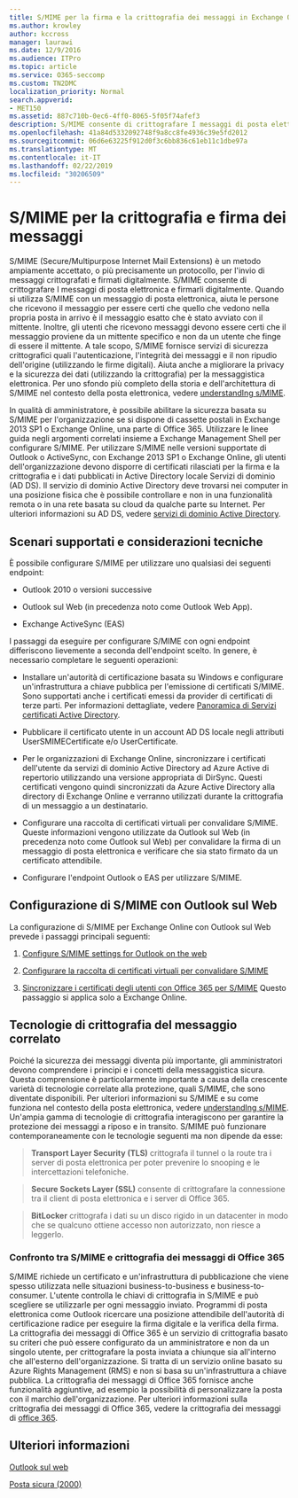 ```yaml
---
title: S/MIME per la firma e la crittografia dei messaggi in Exchange Online
ms.author: krowley
author: kccross
manager: laurawi
ms.date: 12/9/2016
ms.audience: ITPro
ms.topic: article
ms.service: O365-seccomp
ms.custom: TN2DMC
localization_priority: Normal
search.appverid:
- MET150
ms.assetid: 887c710b-0ec6-4ff0-8065-5f05f74afef3
description: S/MIME consente di crittografare I messaggi di posta elettronica e firmarli digitalmente. Quando si utilizza S/MIME con un messaggio di posta elettronica, aiuta le persone che ricevono il messaggio per essere certi che quello che vedono nella propria posta in arrivo è il messaggio esatto che è stato avviato con il mittente.
ms.openlocfilehash: 41a84d5332092748f9a8cc8fe4936c39e5fd2012
ms.sourcegitcommit: 06d6e63225f912d0f3c6bb836c61eb11c1dbe97a
ms.translationtype: MT
ms.contentlocale: it-IT
ms.lasthandoff: 02/22/2019
ms.locfileid: "30206509"
---
```

# <a name="smime-for-message-signing-and-encryption"></a>S/MIME per la crittografia e firma dei messaggi

S/MIME (Secure/Multipurpose Internet Mail Extensions) è un metodo ampiamente accettato, o più precisamente un protocollo, per l'invio di messaggi crittografati e firmati digitalmente. S/MIME consente di crittografare I messaggi di posta elettronica e firmarli digitalmente. Quando si utilizza S/MIME con un messaggio di posta elettronica, aiuta le persone che ricevono il messaggio per essere certi che quello che vedono nella propria posta in arrivo è il messaggio esatto che è stato avviato con il mittente. Inoltre, gli utenti che ricevono messaggi devono essere certi che il messaggio proviene da un mittente specifico e non da un utente che finge di essere il mittente. A tale scopo, S/MIME fornisce servizi di sicurezza crittografici quali l'autenticazione, l'integrità dei messaggi e il non ripudio dell'origine (utilizzando le firme digitali). Aiuta anche a migliorare la privacy e la sicurezza dei dati (utilizzando la crittografia) per la messaggistica elettronica. Per uno sfondo più completo della storia e dell'architettura di S/MIME nel contesto della posta elettronica, vedere [understandIng s/MIME](https://go.microsoft.com/fwlink/?LinkID=393948). 
  
In qualità di amministratore, è possibile abilitare la sicurezza basata su S/MIME per l'organizzazione se si dispone di cassette postali in Exchange 2013 SP1 o Exchange Online, una parte di Office 365. Utilizzare le linee guida negli argomenti correlati insieme a Exchange Management Shell per configurare S/MIME. Per utilizzare S/MIME nelle versioni supportate di Outlook o ActiveSync, con Exchange 2013 SP1 o Exchange Online, gli utenti dell'organizzazione devono disporre di certificati rilasciati per la firma e la crittografia e i dati pubblicati in Active Directory locale Servizi di dominio (AD DS). Il servizio di dominio Active Directory deve trovarsi nei computer in una posizione fisica che è possibile controllare e non in una funzionalità remota o in una rete basata su cloud da qualche parte su Internet. Per ulteriori informazioni su AD DS, vedere [servizi di dominio Active Directory](https://go.microsoft.com/fwlink/?LinkID=394064).
  
## <a name="supported-scenarios-and-technical-considerations"></a>Scenari supportati e considerazioni tecniche
<a name="sectionSection0"> </a>

È possibile configurare S/MIME per utilizzare uno qualsiasi dei seguenti endpoint: 
  
- Outlook 2010 o versioni successive
    
- Outlook sul Web (in precedenza noto come Outlook Web App).
    
- Exchange ActiveSync (EAS)
    
I passaggi da eseguire per configurare S/MIME con ogni endpoint differiscono lievemente a seconda dell'endpoint scelto. In genere, è necessario completare le seguenti operazioni:
  
- Installare un'autorità di certificazione basata su Windows e configurare un'infrastruttura a chiave pubblica per l'emissione di certificati S/MIME. Sono supportati anche i certificati emessi da provider di certificati di terze parti. Per informazioni dettagliate, vedere [Panoramica di Servizi certificati Active Directory](https://technet.microsoft.com/library/hh831740.aspx).
    
- Pubblicare il certificato utente in un account AD DS locale negli attributi UserSMIMECertificate e/o UserCertificate.
    
- Per le organizzazioni di Exchange Online, sincronizzare i certificati dell'utente da servizi di dominio Active Directory ad Azure Active di repertorio utilizzando una versione appropriata di DirSync. Questi certificati vengono quindi sincronizzati da Azure Active Directory alla directory di Exchange Online e verranno utilizzati durante la crittografia di un messaggio a un destinatario.
    
- Configurare una raccolta di certificati virtuali per convalidare S/MIME. Queste informazioni vengono utilizzate da Outlook sul Web (in precedenza noto come Outlook sul Web) per convalidare la firma di un messaggio di posta elettronica e verificare che sia stato firmato da un certificato attendibile.
    
- Configurare l'endpoint Outlook o EAS per utilizzare S/MIME. 
    
## <a name="setup-smime-with-outlook-on-the-web"></a>Configurazione di S/MIME con Outlook sul Web
<a name="sectionSection1"> </a>

La configurazione di S/MIME per Exchange Online con Outlook sul Web prevede i passaggi principali seguenti:
  
1. [Configure S/MIME settings for Outlook on the web](configure-s-mime-settings-for-outlook-web-app.md)
    
2. [Configurare la raccolta di certificati virtuali per convalidare S/MIME](set-up-virtual-certificate-collection-to-validate-s-mime.md)
    
3. [Sincronizzare i certificati degli utenti con Office 365 per S/MIME](sync-user-certificates-to-office-365-for-s-mime.md) Questo passaggio si applica solo a Exchange Online. 
    
## <a name="related-message-encryption-technologies"></a>Tecnologie di crittografia del messaggio correlato
<a name="sectionSection2"> </a>

Poiché la sicurezza dei messaggi diventa più importante, gli amministratori devono comprendere i principi e i concetti della messaggistica sicura. Questa comprensione è particolarmente importante a causa della crescente varietà di tecnologie correlate alla protezione, quali S/MIME, che sono diventate disponibili. Per ulteriori informazioni su S/MIME e su come funziona nel contesto della posta elettronica, vedere [understandIng s/MIME](https://go.microsoft.com/fwlink/?LinkID=393948). Un'ampia gamma di tecnologie di crittografia interagiscono per garantire la protezione dei messaggi a riposo e in transito. S/MIME può funzionare contemporaneamente con le tecnologie seguenti ma non dipende da esse:
  
> **Transport Layer Security (TLS)** crittografa il tunnel o la route tra i server di posta elettronica per poter prevenire lo snooping e le intercettazioni telefoniche. 
    
> **Secure Sockets Layer (SSL)** consente di crittografare la connessione tra il client di posta elettronica e i server di Office 365. 
    
> **BitLocker** crittografa i dati su un disco rigido in un datacenter in modo che se qualcuno ottiene accesso non autorizzato, non riesce a leggerlo. 
    
### <a name="smime-compared-with-office-365-message-encryption"></a>Confronto tra S/MIME e crittografia dei messaggi di Office 365

S/MIME richiede un certificato e un'infrastruttura di pubblicazione che viene spesso utilizzata nelle situazioni business-to-business e business-to-consumer. L'utente controlla le chiavi di crittografia in S/MIME e può scegliere se utilizzarle per ogni messaggio inviato. Programmi di posta elettronica come Outlook ricercare una posizione attendibile dell'autorità di certificazione radice per eseguire la firma digitale e la verifica della firma. La crittografia dei messaggi di Office 365 è un servizio di crittografia basato su criteri che può essere configurato da un amministratore e non da un singolo utente, per crittografare la posta inviata a chiunque sia all'interno che all'esterno dell'organizzazione. Si tratta di un servizio online basato su Azure Rights Management (RMS) e non si basa su un'infrastruttura a chiave pubblica. La crittografia dei messaggi di Office 365 fornisce anche funzionalità aggiuntive, ad esempio la possibilità di personalizzare la posta con il marchio dell'organizzazione. Per ulteriori informazioni sulla crittografia dei messaggi di Office 365, vedere la crittografia dei messaggi di [office 365](https://go.microsoft.com/fwlink/?LinkID=392525).
  
## <a name="more-information"></a>Ulteriori informazioni
<a name="sectionSection3"> </a>

[Outlook sul web](http://technet.microsoft.com/library/3814b665-01e8-4881-9a44-163f14789ee4.aspx)
  
[Posta sicura (2000)](https://technet.microsoft.com/en-us/library/cc962043.aspx)
  


